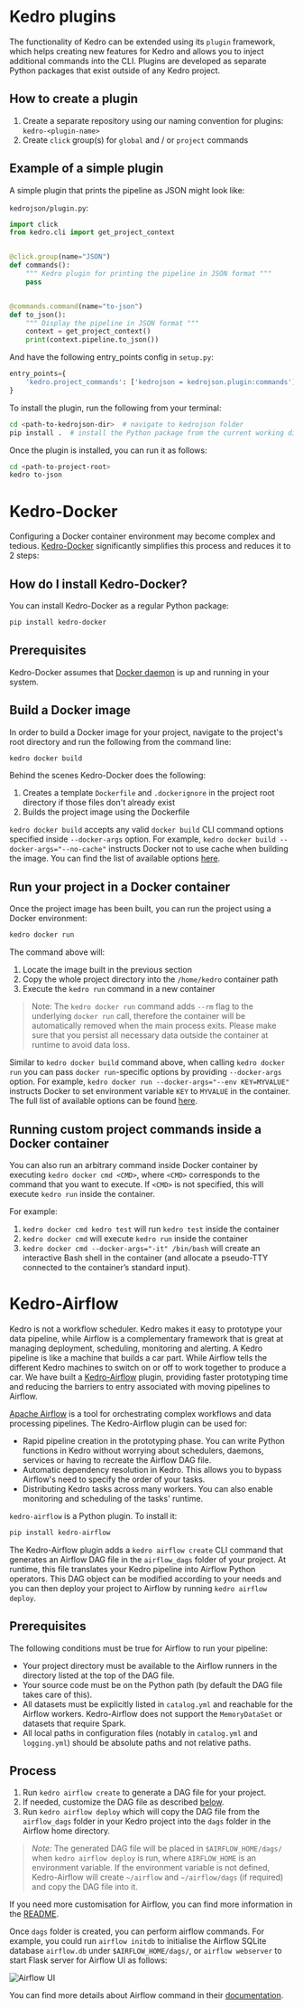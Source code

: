 # Kedro plugins

The functionality of Kedro can be extended using its `plugin` framework, which helps creating new features for Kedro and allows you to inject additional commands into the CLI. Plugins are developed as separate Python packages that exist outside of any Kedro project.

## How to create a plugin

1. Create a separate repository using our naming convention for plugins: `kedro-<plugin-name>`
2. Create `click` group(s) for `global` and / or `project` commands

## Example of a simple plugin

A simple plugin that prints the pipeline as JSON might look like:

`kedrojson/plugin.py`:

```python
import click
from kedro.cli import get_project_context


@click.group(name="JSON")
def commands():
    """ Kedro plugin for printing the pipeline in JSON format """
    pass


@commands.command(name="to-json")
def to_json():
    """ Display the pipeline in JSON format """
    context = get_project_context()
    print(context.pipeline.to_json())
```

And have the following entry_points config in `setup.py`:

```python
entry_points={
    'kedro.project_commands': ['kedrojson = kedrojson.plugin:commands'],
}
```

To install the plugin, run the following from your terminal:

```bash
cd <path-to-kedrojson-dir>  # navigate to kedrojson folder
pip install .  # install the Python package from the current working directory
```

Once the plugin is installed, you can run it as follows:

```bash
cd <path-to-project-root>
kedro to-json
```

# Kedro-Docker

Configuring a Docker container environment may become complex and tedious. [Kedro-Docker](https://github.com/quantumblacklabs/kedro-docker) significantly simplifies this process and reduces it to 2 steps:

## How do I install Kedro-Docker?

You can install Kedro-Docker as a regular Python package:

```bash
pip install kedro-docker
```

## Prerequisites

Kedro-Docker assumes that [Docker daemon](https://docs.docker.com/engine/docker-overview/) is up and running in your system.

## Build a Docker image

In order to build a Docker image for your project, navigate to the project's root directory and run the following from the command line:

```bash
kedro docker build
```

Behind the scenes Kedro-Docker does the following:

1. Creates a template `Dockerfile` and `.dockerignore` in the project root directory if those files don't already exist
2. Builds the project image using the Dockerfile

`kedro docker build` accepts any valid `docker build` CLI command options specified inside `--docker-args` option. For example, `kedro docker build --docker-args="--no-cache"` instructs Docker not to use cache when building the image. You can find the list of available options [here](https://docs.docker.com/engine/reference/commandline/build/).

## Run your project in a Docker container

Once the project image has been built, you can run the project using a Docker environment:

```bash
kedro docker run
```

The command above will:

1. Locate the image built in the previous section
2. Copy the whole project directory into the `/home/kedro` container path
3. Execute the `kedro run` command in a new container

> Note: The `kedro docker run` command adds `--rm` flag to the underlying `docker run` call, therefore the container will be automatically removed when the main process exits. Please make sure that you persist all necessary data outside the container at runtime to avoid data loss.

Similar to `kedro docker build` command above, when calling `kedro docker run` you can pass `docker run`-specific options by providing `--docker-args` option. For example, `kedro docker run --docker-args="--env KEY=MYVALUE"` instructs Docker to set environment variable `KEY` to `MYVALUE` in the container. The full list of available options can be found [here](https://docs.docker.com/engine/reference/commandline/run/).

## Running custom project commands inside a Docker container

You can also run an arbitrary command inside Docker container by executing `kedro docker cmd <CMD>`, where `<CMD>` corresponds to the command that you want to execute. If `<CMD>` is not specified, this will execute `kedro run` inside the container.

For example:

1. `kedro docker cmd kedro test` will run `kedro test` inside the container
2. `kedro docker cmd` will execute `kedro run` inside the container
3. `kedro docker cmd --docker-args="-it" /bin/bash` will create an interactive Bash shell in the container (and allocate a pseudo-TTY connected to the container’s standard input).

# Kedro-Airflow

Kedro is not a workflow scheduler. Kedro makes it easy to prototype your data pipeline, while Airflow is a complementary framework that is great at managing deployment, scheduling, monitoring and alerting. A Kedro pipeline is like a machine that builds a car part. While Airflow tells the different Kedro machines to switch on or off to work together to produce a car. We have built a [Kedro-Airflow](https://github.com/quantumblacklabs/kedro-airflow/) plugin, providing faster prototyping time and reducing the barriers to entry associated with moving pipelines to Airflow.

[Apache Airflow](https://github.com/apache/airflow) is a tool for orchestrating complex workflows and data processing pipelines. The Kedro-Airflow plugin can be used for:
- Rapid pipeline creation in the prototyping phase. You can write Python functions in Kedro without worrying about schedulers, daemons, services or having to recreate the Airflow DAG file.
- Automatic dependency resolution in Kedro. This allows you to bypass Airflow's need to specify the order of your tasks.
- Distributing Kedro tasks across many workers. You can also enable monitoring and scheduling of the tasks' runtime.


`kedro-airflow` is a Python plugin. To install it:

```bash
pip install kedro-airflow
```

The Kedro-Airflow plugin adds a `kedro airflow create` CLI command that generates an Airflow DAG file in the `airflow_dags` folder of your project. At runtime, this file translates your Kedro pipeline into Airflow Python operators. This DAG object can be modified according to your needs and you can then deploy your project to Airflow by running `kedro airflow deploy`.

## Prerequisites

The following conditions must be true for Airflow to run your pipeline:
* Your project directory must be available to the Airflow runners in the directory listed at the top of the DAG file.
* Your source code must be on the Python path (by default the DAG file takes care of this).
* All datasets must be explicitly listed in `catalog.yml` and reachable for the Airflow workers. Kedro-Airflow does not support the `MemoryDataSet` or datasets that require Spark.
* All local paths in configuration files (notably in `catalog.yml` and `logging.yml`) should be absolute paths and not relative paths.

## Process

1. Run `kedro airflow create` to generate a DAG file for your project.
2. If needed, customize the DAG file as described [below](https://github.com/quantumblacklabs/kedro-airflow/blob/master/README.md#customization).
3. Run `kedro airflow deploy` which will copy the DAG file from the `airflow_dags` folder in your Kedro project into the `dags` folder in the Airflow home directory.

> *Note:* The generated DAG file will be placed in `$AIRFLOW_HOME/dags/` when `kedro airflow deploy` is run, where `AIRFLOW_HOME` is an environment variable. If the environment variable is not defined, Kedro-Airflow will create `~/airflow` and `~/airflow/dags` (if required) and copy the DAG file into it.

If you need more customisation for Airflow, you can find more information in the [README](https://github.com/quantumblacklabs/kedro-airflow).

Once `dags` folder is created, you can perform airflow commands. For example, you could run `airflow initdb` to initialise the Airflow SQLite database `airflow.db` under `$AIRFLOW_HOME/dags/`, or `airflow webserver` to start Flask server for Airflow UI as follows:

![Airflow UI](../img/airflow_ui.png)

You can find more details about Airflow command in their [documentation](https://airflow.apache.org/howto/index.html).
